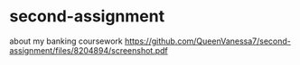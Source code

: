 # second-assignment
about my banking coursework
https://github.com/QueenVanessa7/second-assignment/files/8204894/screenshot.pdf
